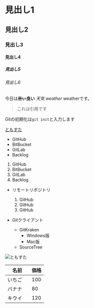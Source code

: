 # 見出し1
## 見出し2
### 見出し3
#### 見出し4
##### 見出し5
###### 見出し6

今日は~~悪い~~**良い** *天気* *weather* weatherです。

> これは引用です

Gitの初期化は`git init`と入力します

[ともすた](http://tomosta.jp)

- GitHub
- BitBucket
- GitLab
- Backlog

1. GitHub
2. BitBucket
3. GitLab
4. Backlog

- リモートリポジトリ
  1. GitHub
  2. GitHub
  3. GitHub

- Gitクライアント
  - GitKraken
    - Windows版
    - Mac版
  - SourceTree

![ともすた](https://tomosta.jp/assets/images/logo_tomosta1_1.svg)

名前 | 価格
--- | ---
いちご　| 100
バナナ | 80
キウイ | 120
